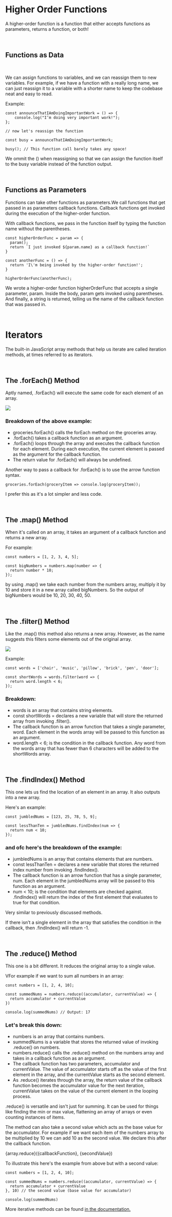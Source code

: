 
# Higher Order Functions

A higher-order function is a function that either accepts functions as parameters, returns a function, or both!

<br>

## Functions as Data

<br>

We can assign functions to variables, and we can reassign them to new variables.
For example, if we have a function with a really long name, we can just reassign it to a variable with a shorter name to keep the codebase neat and easy to read.

Example:

```JS
const announceThatIAmDoingImportantWork = () => {
    console.log("I’m doing very important work!");
};

// now let's reassign the function

const busy = announceThatIAmDoingImportantWork;

busy(); // This function call barely takes any space!
```

We ommit the () when reassigning so that we can assign the function itself to the busy variable instead of the function output.

<br>

## Functions as Parameters

Functions can take other functions as parameters.We call functions that get passed in as parameters callback functions. Callback functions get invoked during the execution of the higher-order function.

With callback functions, we pass in the function itself by typing the function name without the parentheses.

```JS
const higherOrderFunc = param => {
  param();
  return `I just invoked ${param.name} as a callback function!`
}
 
const anotherFunc = () => {
  return 'I\'m being invoked by the higher-order function!';
}

higherOrderFunc(anotherFunc);
```

We wrote a higher-order function higherOrderFunc that accepts a single parameter, param. Inside the body, param gets invoked using parentheses. And finally, a string is returned, telling us the name of the callback function that was passed in.

<br>

# Iterators

The built-in JavaScript array methods that help us iterate are called iteration methods, at times referred to as iterators.

<br>

## The .forEach() Method

Aptly named, .forEach() will execute the same code for each element of an array.

<img src='./Resources/iterator anatomy.svg'>

### Breakdown of the above example:

* groceries.forEach() calls the forEach method on the groceries array.
* .forEach() takes a callback function as an argument. 
* .forEach() loops through the array and executes the callback function for each element. During each execution, the current element is passed as the argument for the callback function.
* The return value for .forEach() will always be undefined.

Another way to pass a callback for .forEach() is to use the arrow function syntax.
```JS
groceries.forEach(groceryItem => console.log(groceryItem));
```

I prefer this as it's a lot simpler and less code.

<br>

## The .map() Method

When it's called on an array, it takes an argument of a callback function and returns a new array.

For example:

```JS
const numbers = [1, 2, 3, 4, 5]; 

const bigNumbers = numbers.map(number => {
  return number * 10;
});
```

by using .map() we take each number from the numbers array, multiply it by 10 and store it in a new array called bigNumbers. So the output of bigNumbers would be 10, 20, 30, 40, 50.

<br>

## The .filter() Method

Like the .map() this method also returns a new array. However, as the name suggests this filters some elements out of the original array.

<img src='./Resources/wow.jpg'>

Example:

```JS
const words = ['chair', 'music', 'pillow', 'brick', 'pen', 'door']; 

const shortWords = words.filter(word => {
  return word.length < 6;
});
```
### Breakdown:

* words is an array that contains string elements.
* const shortWords = declares a new variable that will store the returned array from invoking .filter().
* The callback function is an arrow function that takes a single parameter, word. Each element in the words array will be passed to this function as an argument.
* word.length < 6; is the condition in the callback function. Any word from the words array that has fewer than 6 characters will be added to the shortWords array.

<br>

## The .findIndex() Method

This one lets us find the location of an element in an array. It also outputs into a new array.

Here's an example:

```JS
const jumbledNums = [123, 25, 78, 5, 9]; 

const lessThanTen = jumbledNums.findIndex(num => {
  return num < 10;
});
```

### and ofc here's the breakdown of the example:

* jumbledNums is an array that contains elements that are numbers.
* const lessThanTen = declares a new variable that stores the returned index number from invoking .findIndex().
* The callback function is an arrow function that has a single parameter, num. Each element in the jumbledNums array will be passed to this function as an argument.
* num < 10; is the condition that elements are checked against. .findIndex() will return the index of the first element that evaluates to true for that condition.

Very similar to previously discussed methods.

If there isn’t a single element in the array that satisfies the condition in the callback, then .findIndex() will return -1.

<br>

## The .reduce() Method

This one is a bit different. It reduces the original array to a single value.

VFor example if we want to sum all numbers in an array:

```JS
const numbers = [1, 2, 4, 10];

const summedNums = numbers.reduce((accumulator, currentValue) => {
  return accumulator + currentValue
})

console.log(summedNums) // Output: 17
```

### Let's break this down:

* numbers is an array that contains numbers.
* summedNums is a variable that stores the returned value of invoking .reduce() on numbers.
* numbers.reduce() calls the .reduce() method on the numbers array and takes in a callback function as an argument.
* The callback function has two parameters, accumulator and currentValue. The value of accumulator starts off as the value of the first element in the array, and the currentValue starts as the second element.
* As .reduce() iterates through the array, the return value of the callback function becomes the accumulator value for the next iteration, currentValue takes on the value of the current element in the looping process.
 

.reduce() is versatile and isn't just for summing. It can be used for things like finding the min or max value, flattening an array of arrays or even counting instances of items.

The method can also take a second value which acts as the base value for the accumulator. For example if we want each item of the numbers array to be multiplied by 10 we can add 10 as the second value.
We declare this after the callback function.

{array.reduce}({callbackFunction}, {secondValue})

To illustrate this here's the example from above but with a second value:

```JS
const numbers = [1, 2, 4, 10];

const summedNums = numbers.reduce((accumulator, currentValue) => {
  return accumulator + currentValue
}, 10) // the second value (base value for accumulator)

console.log(summedNums)
```

More iterative methods can be found <a href='https://developer.mozilla.org/en-US/docs/Web/JavaScript/Reference/Global_Objects/Array#iterative_methods'>in the documentation.</a>


